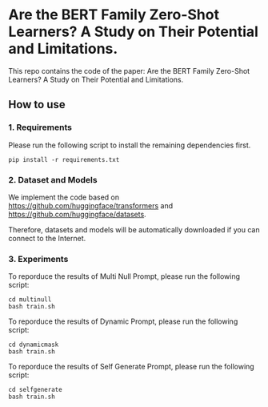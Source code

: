 # Are the BERT Family Zero-Shot Learners? A Study on Their Potential and Limitations.
This repo contains the code of the paper:  Are the BERT Family Zero-Shot Learners? A Study on Their Potential and Limitations.




## How to use
### 1. Requirements
Please run the following script to install the remaining dependencies first.

```
pip install -r requirements.txt
```

### 2. Dataset and Models

We implement the code based on https://github.com/huggingface/transformers and https://github.com/huggingface/datasets.

Therefore, datasets and models will be automatically downloaded if you can connect to the Internet.

### 3. Experiments

To reporduce the results of Multi Null Prompt, please run the following script:

```
cd multinull
bash train.sh
```
To reporduce the results of Dynamic Prompt, please run the following script:

```
cd dynamicmask
bash train.sh
```

To reporduce the results of Self Generate Prompt, please run the following script:

```
cd selfgenerate
bash train.sh
```

